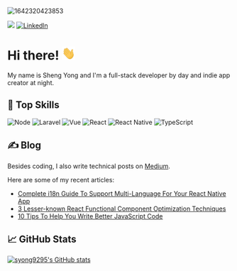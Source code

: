 ![1642320423853](https://user-images.githubusercontent.com/48784001/203785020-2b4826c1-7ddb-4de8-b65b-ebf6e04c5290.jpeg)

![](https://komarev.com/ghpvc/?username=syong9295) [![Linkedln](https://img.shields.io/badge/LinkedIn-0077B5?style=flat-square&logo=linkedin&logoColor=white)]([https://www.linkedin.com/in/bitliu/](https://www.linkedin.com/in/lohshengyong/))

# Hi there! <img src="https://github.com/syong9295/syong9295/blob/90e3a381e45ac0aa1bb0a4c43d0c85dc3f02464c/wave.gif" width="30px" height="30px" />

My name is Sheng Yong and I'm a full-stack developer by day and indie app creator at night.

## 🔧 Top Skills
![Node](https://img.shields.io/badge/node.js-6DA55F?style=for-the-badge&logo=node.js&logoColor=white)
![Laravel](https://img.shields.io/badge/Laravel-FF2D20?style=for-the-badge&logo=laravel&logoColor=white)
![Vue](https://img.shields.io/badge/Vue.js-35495E?style=for-the-badge&logo=vue.js&logoColor=4FC08D)
![React](https://img.shields.io/badge/React-20232A?style=for-the-badge&logo=react&logoColor=61DAFB)
![React Native](https://img.shields.io/badge/React_Native-20232A?style=for-the-badge&logo=react&logoColor=61DAFB)
![TypeScript](https://img.shields.io/badge/TypeScript-007ACC?style=for-the-badge&logo=typescript&logoColor=white)

## &#x270d; Blog

Besides coding, I also write technical posts on [Medium](https://medium.com/@syong9295).

Here are some of my recent articles:

<!-- BLOG-POST-LIST:START -->
- [Complete i18n Guide To Support Multi-Language For Your React Native App](https://medium.com/gitconnected/complete-i18n-guide-to-support-multi-language-for-your-react-native-app-c5ea4e0fa5b3)
- [3 Lesser-known React Functional Component Optimization Techniques](https://medium.com/@syong9295/3-lesser-known-react-functional-component-optimization-techniques-bba814d0e679)
- [10 Tips To Help You Write Better JavaScript Code](https://medium.com/gitconnected/20-tips-and-best-practices-to-write-better-javascript-code-ae7cd249517b)
<!-- BLOG-POST-LIST:END -->

## &#x1f4c8; GitHub Stats

[![syong9295's GitHub stats](https://github-readme-stats-alpha-rose.vercel.app/api?username=syong9295&show_icons=true&hide_border=true&count_private=true&theme=onedark)](https://github.com/syong9295/github-readme-stats)  

